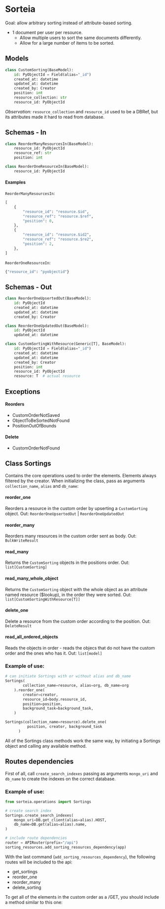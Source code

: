 # Sorteia
Goal: allow arbitrary sorting instead of attribute-based sorting.

- 1 document per user per resource.
  - Allow multiple users to sort the same documents differently.
  - Allow for a large number of items to be sorted.

## Models
```python
class CustomSorting(BaseModel):
    id: PyObjectId = Field(alias="_id")
    created_at: datetime
    updated_at: datetime
    created_by: Creator
    position: int
    resource_collection: str 
    resource_id: PyObjectId
```
_Observation:_ `resource_collection` and `resource_id` used to be a DBRef, but its attributes made it hard to read from database.

## Schemas - In
```python
class ReorderManyResourcesIn(BaseModel):
    resource_id: PyObjectId
    resource_ref: str
    position: int

class ReorderOneResourceIn(BaseModel):
    resource_id: PyObjectId
```

#### Examples
`ReorderManyResourcesIn`: 
```python
[
    { 
        "resource_id": "resource.$id",
        "resource_ref": "resource.$ref",
        "position": 0,
    },
    { 
        "resource_id": "resource.$id2",
        "resource_ref": "resource.$re2",
        "position": 2,
    },
]
```

`ReorderOneResourceIn`:
```python
{"resource_id": "pyobjectid"}
```

## Schemas - Out
```python
class ReorderOneUpsertedOut(BaseModel):
    id: PyObjectId
    created_at: datetime
    updated_at: datetime
    created_by: Creator

class ReorderOneUpdatedOut(BaseModel):
    id: PyObjectId
    updated_at: datetime

class CustomSortingWithResource(Generic[T], BaseModel):
    id: PyObjectId = Field(alias="_id")
    created_at: datetime
    updated_at: datetime
    created_by: Creator
    position: int
    resource_id: PyObjectId
    resource: T  # actual resource
```

## Exceptions
#### Reorders
- CustomOrderNotSaved
- ObjectToBeSortedNotFound
- PositionOutOfBounds 
#### Delete
- CustomOrderNotFound

## Class Sortings
Contains the core operations used to order the elements. Elements always filtered by the creator. 
When initializing the class, pass as arguments `collection_name`, `alias` and `db_name`: 

#### reorder_one
Reorders a resource in the custom order by upserting a `CustomSorting` object.
Out: `ReorderOneUpsertedOut` | `ReorderOneUpdatedOut`

#### reorder_many
Reorders many resources in the custom order sent as body.
Out: `BulkWriteResult`

#### read_many
Returns the `CustomSorting` objects in the positions order.
Out: `list[CustomSorting]`

#### read_many_whole_object
Returns the `CustomSorting` object with the whole object as an attribute named resource ($lookup), in the order they were sorted.
Out: `list[CustomSortingWithResource[T]]`

#### delete_one
Delete a resource from the custom order according to the position. 
Out: `DeleteResult`

#### read_all_ordered_objects
Reads the objects in order - reads the objecs that do not have the custom order and the ones who has it.
Out: `list[model]`

### Example of use:
```python
# can initiate Sortings with or without alias and db_name
Sortings(
        collection_name=resource, alias=org, db_name=org
    ).reorder_one(
        creator=creator,
        resource_id=body.resource_id,
        position=position,
        background_task=background_task,
    )

Sortings(collection_name=resource).delete_one(
          position, creator, background_task
      )
```
All of the Sortings class methods work the same way, by initiating a Sortings object and calling any available method.


## Routes dependencies
First of all, call `create_search_indexes` passing as arguments `mongo_uri` and `db_name` to create the indexes on the correct database.

### Example of use:
```python
from sorteia.operations import Sortings

# create search index
Sortings.create_search_indexes(
    mongo_uri=DB.get_client(alias=alias).HOST,
    db_name=DB.get(alias=alias).name,
)

# include route dependencies
router = APIRouter(prefix="/api")
sorting_resources.add_sorting_resources_dependency(app)
```
With the last command (`add_sorting_resources_dependency`), the following routes will be included to the api:
- get_sortings
- reorder_one
- reorder_many
- delete_sorting

To get all of the elements in the custom order as a /GET, you should include a method similar to this one:
```python

```